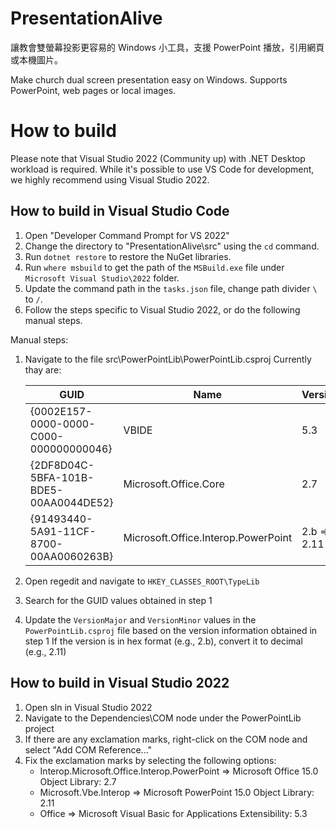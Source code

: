 # PresentationAlive

讓教會雙螢幕投影更容易的 Windows 小工具，支援 PowerPoint 播放，引用網頁或本機圖片。

Make church dual screen presentation easy on Windows. Supports PowerPoint, web pages or local images.

# How to build
Please note that Visual Studio 2022 (Community up) with .NET Desktop workload is required.
While it's possible to use VS Code for development, we highly recommend using Visual Studio 2022.

## How to build in Visual Studio Code
1. Open "Developer Command Prompt for VS 2022"
2. Change the directory to "PresentationAlive\src" using the `cd` command.
3. Run `dotnet restore` to restore the NuGet libraries.
4. Run `where msbuild` to get the path of the `MSBuild.exe` file under `Microsoft Visual Studio\2022` folder.
5. Update the command path in the `tasks.json` file, change path divider `\` to `/`.
6. Follow the steps specific to Visual Studio 2022, or do the following manual steps.

Manual steps:
1. Navigate to the file src\PowerPointLib\PowerPointLib.csproj
   Currently thay are:

   | GUID                                   | Name                                | Version     |
   |----------------------------------------|-------------------------------------|-------------|
   | {0002E157-0000-0000-C000-000000000046} | VBIDE                               | 5.3         |
   | {2DF8D04C-5BFA-101B-BDE5-00AA0044DE52} | Microsoft.Office.Core               | 2.7         |
   | {91493440-5A91-11CF-8700-00AA0060263B} | Microsoft.Office.Interop.PowerPoint | 2.b => 2.11 |

2. Open regedit and navigate to `HKEY_CLASSES_ROOT\TypeLib`
3. Search for the GUID values obtained in step 1
4. Update the `VersionMajor` and `VersionMinor` values in the `PowerPointLib.csproj` file based on the version information obtained in step 1
   If the version is in hex format (e.g., 2.b), convert it to decimal (e.g., 2.11)

## How to build in Visual Studio 2022
1. Open sln in Visual Studio 2022
2. Navigate to the Dependencies\COM node under the PowerPointLib project
3. If there are any exclamation marks, right-click on the COM node and select "Add COM Reference..."
4. Fix the exclamation marks by selecting the following options:
   * Interop.Microsoft.Office.Interop.PowerPoint
     => Microsoft Office 15.0 Object Library: 2.7
   * Microsoft.Vbe.Interop
     => Microsoft PowerPoint 15.0 Object Library: 2.11
   * Office
     => Microsoft Visual Basic for Applications Extensibility: 5.3